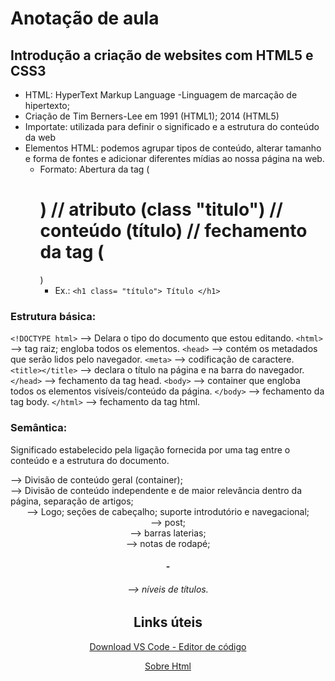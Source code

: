 # Anotação de aula
## Introdução a criação de websites com HTML5 e CSS3

 - HTML: HyperText Markup Language -Linguagem de marcação de hipertexto; 
 - Criação de Tim Berners-Lee em 1991 (HTML1); 2014 (HTML5)
 - Importate: utilizada para definir o significado e a estrutura do conteúdo da web
 - Elementos HTML: podemos agrupar tipos de conteúdo, alterar tamanho e forma de fontes e adicionar diferentes mídias ao nossa página na web.
 	- Formato: Abertura da tag (<h1>) // atributo (class "titulo") // conteúdo (título) // fechamento da tag (</h1>)
		- Ex.: ```<h1 class= "título"> Título </h1>```

 ### Estrutura básica:
```<!DOCTYPE html>``` --> Delara o tipo do documento que estou editando. 
```<html>``` --> tag raiz; engloba todos os elementos. 
	```<head>``` --> contém os metadados que serão lidos pelo navegador. 
		```<meta>``` --> codificação de caractere. 
		```<title></title>``` --> declara o título na página e na barra do navegador.
 	```</head>``` --> fechamento da tag head. 
 	```<body>``` --> container que engloba todos os elementos visíveis/conteúdo da página.
  	```</body>``` --> fechamento da tag body. 
```</html>``` --> fechamento da tag html.

### Semântica:
Significado estabelecido pela ligação fornecida por uma tag entre o conteúdo e a estrutura do documento. 
**<div>** --> Divisão de conteúdo geral (container);
**<section>** --> Divisão de conteúdo independente e de maior relevância dentro da página, separação de artigos;
**<header>** --> Logo; seções de cabeçalho; suporte introdutório e navegacional; 
**<article>** --> post;
**<aside>** --> barras laterias;
**<footer>** --> notas de rodapé;
**<h1>-<h6>** --> níveis de títulos.
 

## Links úteis
[Download VS Code - Editor de código](https://code.visualstudio.com/download)
	
[Sobre Html](https://www.w3schools.com/html/html_intro.asp)
